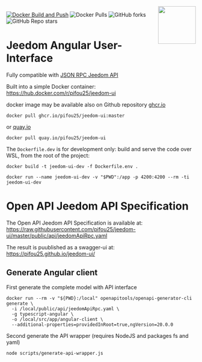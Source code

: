 <img align="right" src="https://raw.githubusercontent.com/pifou25/docker-jeedom/master/public/img/favicon.ico" width="100" height="100" />

[![Docker Build and Push](https://github.com/pifou25/jeedom-ui/actions/workflows/docker-build.yml/badge.svg?branch=master)](https://github.com/pifou25/jeedom-ui/actions/workflows/docker-build.yml)
![Docker Pulls](https://img.shields.io/docker/pulls/pifou25/jeedom-ui)
![GitHub forks](https://img.shields.io/github/forks/pifou25/jeedom-ui)
![GitHub Repo stars](https://img.shields.io/github/stars/pifou25/jeedom-ui)

# Jeedom Angular User-Interface

Fully compatible with [JSON RPC Jeedom API](https://doc.jeedom.com/fr_FR/core/4.4/jsonrpc_api)

Built into a simple Docker container: https://hub.docker.com/r/pifou25/jeedom-ui

docker image may be available also on Github repository [ghcr.io](https://github.com/pifou25/jeedom-ui/pkgs/container/jeedom-ui)

`docker pull ghcr.io/pifou25/jeedom-ui:master`

or [quay.io](https://quay.io/repository/pifou25/jeedom-ui)

`docker pull quay.io/pifou25/jeedom-ui`

The `Dockerfile.dev` is for development only: build and serve the code over WSL, from the root of the project:

`docker build -t jeedom-ui-dev -f Dockerfile.env .`

`docker run --name jeedom-ui-dev -v "$PWD":/app -p 4200:4200 --rm -ti jeedom-ui-dev`

# Open API Jeedom API Specification
The Open API Jeedom API Specification is available at: https://raw.githubusercontent.com/pifou25/jeedom-ui/master/public/api/jeedomApiRpc.yaml

The result is puublished as a swagger-ui at: https://pifou25.github.io/jeedom-ui/

## Generate Angular client
First generate the complete model with API interface
```
docker run --rm -v "${PWD}:/local" openapitools/openapi-generator-cli generate \
  -i /local/public/api/jeedomApiRpc.yaml \
  -g typescript-angular \
  -o /local/src/app/angular-client \
  --additional-properties=providedInRoot=true,ngVersion=20.0.0
```
Second generate the API wrapper (requires NodeJS and packages fs and yaml)
```
node scripts/generate-api-wrapper.js
```
